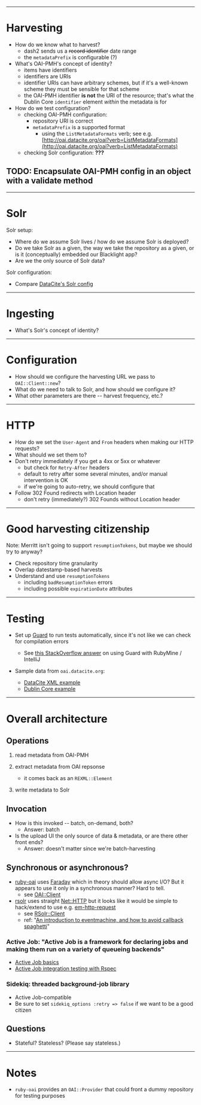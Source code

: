------------------------------------------------------------
# Harvesting

- How do we know what to harvest?
    - dash2 sends us a ~~record identifier~~ date range
    - the `metadataPrefix` is configurable (?)
- What's OAI-PMH's concept of identity?
    - items have identifiers
    - identifiers are URIs
    - identifier URIs can have arbitrary schemes, but if it's a well-known scheme they must be sensible for that scheme
    - the OAI-PMH identifier **is not** the URI of the resource; that's what the Dublin Core `identifier` element *within* the metadata is for
- How do we test configuration?
    - checking OAI-PMH configuration:
        - repository URI is correct
        - `metadataPrefix` is a supported format
            - using the `ListMetadataFormats` verb; see e.g. [http://oai.datacite.org/oai?verb=ListMetadataFormats](http://oai.datacite.org/oai?verb=ListMetadataFormats)
    - checking Solr configuration: **???**

## **TODO:** Encapsulate OAI-PMH config in an object with a validate method

------------------------------------------------------------
# Solr

Solr setup:

- Where do we assume Solr lives / how do we assume Solr is deployed?
- Do we take Solr as a given, the way we take the repository as a given, or is it (conceptually) embedded our Blacklight app?
- Are we the only source of Solr data?

Solr configuration:

- Compare [DataCite's Solr config](https://github.com/datacite/search/tree/master/src/main/resources)

------------------------------------------------------------
# Ingesting

- What's Solr's concept of identity?

------------------------------------------------------------
# Configuration

- How should we configure the harvesting URL we pass to `OAI::Client::new`?
- What do we need to talk to Solr, and how should we configure it?
- What other parameters are there -- harvest frequency, etc.?

------------------------------------------------------------
# HTTP

- How do we set the `User-Agent` and `From` headers when making our HTTP requests?
- What should we set them to?
- Don't retry immediately if you get a 4xx or 5xx or whatever
    - but check for `Retry-After` headers
    - default to retry after some several minutes, and/or manual intervention is OK
    - if we're going to auto-retry, we should configure that
- Follow 302 Found redirects with Location header
    - don't retry (immediately?) 302 Founds without Location header

------------------------------------------------------------
# Good harvesting citizenship

Note: Merritt isn't going to support `resumptionTokens`, but maybe we should try to anyway?

- Check repository time granularity
- Overlap datestamp-based harvests
- Understand and use `resumptionTokens`
    - including `badResumptionToken` errors
    - including possible `expirationDate` attributes


------------------------------------------------------------
# Testing

- Set up [Guard](https://github.com/guard/guard) to run tests automatically, since
  it's not like we can check for compilation errors
    - See [this StackOverflow answer](http://stackoverflow.com/questions/11996124/is-it-impossible-to-use-guard-with-rubymine/12000765#12000765)
      on using Guard with RubyMine / IntelliJ

- Sample data from `oai.datacite.org`:
    - [DataCite XML example](http://oai.datacite.org/oai?verb=GetRecord&identifier=oai:oai.datacite.org:32153&metadataPrefix=datacite)
    - [Dublin Core example](http://oai.datacite.org/oai?verb=GetRecord&identifier=oai:oai.datacite.org:32153&metadataPrefix=oai_dc)

------------------------------------------------------------
# Overall architecture

## Operations

1. read metadata from OAI-PMH

2. extract metadata from OAI repsonse
    - it comes back as an `REXML::Element`

3. write metadata to Solr

## Invocation

- How is this invoked -- batch, on-demand, both?
    - Answer: batch
- Is the upload UI the only source of data & metadata, or are there other front ends?
    - Answer: doesn't matter since we're batch-harvesting

## Synchronous or asynchronous?

- [ruby-oai](https://github.com/code4lib/ruby-oai) uses [Faraday](https://github.com/lostisland/faraday) which in theory should allow async I/O? But it appears to use it only in a synchronous manner? Hard to tell.
    - see [OAI::Client](https://github.com/code4lib/ruby-oai/blob/master/lib/oai/client.rb)
- [rsolr](https://github.com/code4lib/ruby-oai) uses straight [Net::HTTP](http://ruby-doc.org/stdlib-2.2.1/libdoc/net/http/rdoc/Net/HTTP.html) but it looks like it would be simple to hack/extend to use e.g. [em-http-request](https://github.com/igrigorik/em-http-request)
    - see [RSolr::Client](https://github.com/rsolr/rsolr/blob/master/lib/rsolr/client.rb)
    - ref: "[An introduction to eventmachine, and how to avoid callback spaghetti](http://rubylearning.com/blog/2010/10/01/an-introduction-to-eventmachine-and-how-to-avoid-callback-spaghetti/)"

### Active Job: "Active Job is a framework for declaring jobs and making them run on a variety of queueing backends"

- [Active Job basics](http://edgeguides.rubyonrails.org/active_job_basics.html)
- [Active Job integration testing with Rspec](http://briandear.co/2015/01/19/rails-active-job-integration-testing-with-rspec/)

### Sidekiq: threaded background-job library

- Active Job-compatible
- Be sure to set `sidekiq_options :retry => false` if we want to be a good citizen

## Questions

- Stateful? Stateless? (Please say stateless.)

------------------------------------------------------------
# Notes

- `ruby-oai` provides an `OAI::Provider` that could front a dummy repository for testing purposes

